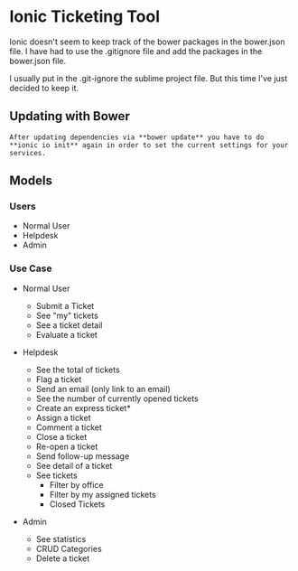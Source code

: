 # Ionic Ticketing Tool

Ionic doesn't seem to keep track of the bower packages in the bower.json file. I have had to use the .gitignore file and add the packages in the bower.json file.

I usually put in the .git-ignore the sublime project file. But this time I've just decided to keep it.

## Updating with Bower

```
After updating dependencies via **bower update** you have to do **ionic io init** again in order to set the current settings for your services.
```

## Models

### Users

+ Normal User
+ Helpdesk
+ Admin

### Use Case

+ Normal User
	+ Submit a Ticket
	+ See "my" tickets
	+ See a ticket detail
	+ Evaluate a ticket

+ Helpdesk
	+ See the total of tickets
	+ Flag a ticket
	+ Send an email (only link to an email)
	+ See the number of currently opened tickets
	+ Create an express ticket*
	+ Assign a ticket
	+ Comment a ticket
	+ Close a ticket
	+ Re-open a ticket
	+ Send follow-up message
	+ See detail of a ticket
	+ See tickets
		+ Filter by office
		+ Filter by my assigned tickets
		+ Closed Tickets 
	
+ Admin
	+ See statistics
	+ CRUD Categories
	+ Delete a ticket
